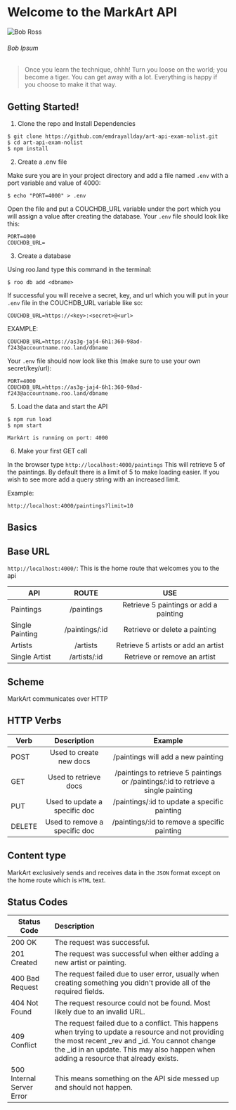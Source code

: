 # Welcome to the MarkArt API

![Bob Ross](https://www.biography.com/.image/t_share/MTI1NDg4NTg2MDAxODA1Mjgy/bob-ross-promojpg.jpg)

###### Bob Ipsum

> Once you learn the technique, ohhh! Turn you loose on the world; you become a tiger. You can get away with a lot. Everything is happy if you choose to make it that way.

## Getting Started!

1. Clone the repo and Install Dependencies

```
$ git clone https://github.com/emdrayallday/art-api-exam-nolist.git
$ cd art-api-exam-nolist
$ npm install
```

2. Create a .env file

Make sure you are in your project directory and add a file named `.env` with a port variable and value of 4000:

```
$ echo "PORT=4000" > .env
```

Open the file and put a COUCHDB_URL variable under the port which you will assign a value after creating the database. Your `.env` file should look like this:

```
PORT=4000
COUCHDB_URL=
```

3. Create a database

Using roo.land type this command in the terminal:

```
$ roo db add <dbname>
```

If successful you will receive a secret, key, and url which you will put in your `.env` file in the COUCHDB_URL variable like so:

```
COUCHDB_URL=https://<key>:<secret>@<url>
```

EXAMPLE:

```
COUCHDB_URL=https://as3g-jaj4-6h1:360-98ad-f243@accountname.roo.land/dbname
```

Your `.env` file should now look like this (make sure to use your own secret/key/url):

```
PORT=4000
COUCHDB_URL=https://as3g-jaj4-6h1:360-98ad-f243@accountname.roo.land/dbname
```

5. Load the data and start the API

```
$ npm run load
$ npm start

MarkArt is running on port: 4000
```

6. Make your first GET call

In the browser type `http://localhost:4000/paintings`
This will retrieve 5 of the paintings. By default there is a limit of 5 to make loading easier. If you wish to see more add a query string with an increased limit.

Example:

```
http://localhost:4000/paintings?limit=10
```

## Basics

## Base URL

`http://localhost:4000/`: This is the home route that welcomes you to the api

| API             |     ROUTE      |                  USE                   |
| --------------- | :------------: | :------------------------------------: |
| Paintings       |   /paintings   | Retrieve 5 paintings or add a painting |
| Single Painting | /paintings/:id |     Retrieve or delete a painting      |
| Artists         |    /artists    |  Retrieve 5 artists or add an artist   |
| Single Artist   |  /artists/:id  |      Retrieve or remove an artist      |

## Scheme

MarkArt communicates over HTTP

## HTTP Verbs

| Verb   |          Description          |                                      Example                                       |
| ------ | :---------------------------: | :--------------------------------------------------------------------------------: |
| POST   |    Used to create new docs    |                         /paintings will add a new painting                         |
| GET    |     Used to retrieve docs     | /paintings to retrieve 5 paintings or /paintings/:id to retrieve a single painting |
| PUT    | Used to update a specific doc |                    /paintings/:id to update a specific painting                    |
| DELETE | Used to remove a specific doc |                    /paintings/:id to remove a specific painting                    |

## Content type

MarkArt exclusively sends and receives data in the `JSON` format except on the home route which is `HTML` text.

## Status Codes

| Status Code               | Description                                                                                                                                                                                                                                     |
| ------------------------- | :---------------------------------------------------------------------------------------------------------------------------------------------------------------------------------------------------------------------------------------------- |
| 200 OK                    | The request was successful.                                                                                                                                                                                                                     |
| 201 Created               | The request was successful when either adding a new artist or painting.                                                                                                                                                                         |
| 400 Bad Request           | The request failed due to user error, usually when creating something you didn't provide all of the required fields.                                                                                                                            |
| 404 Not Found             | The request resource could not be found. Most likely due to an invalid URL.                                                                                                                                                                     |
| 409 Conflict              | The request failed due to a conflict. This happens when trying to update a resource and not providing the most recent \_rev and \_id. You cannot change the \_id in an update. This may also happen when adding a resource that already exists. |
| 500 Internal Server Error | This means something on the API side messed up and should not happen.                                                                                                                                                                           |

